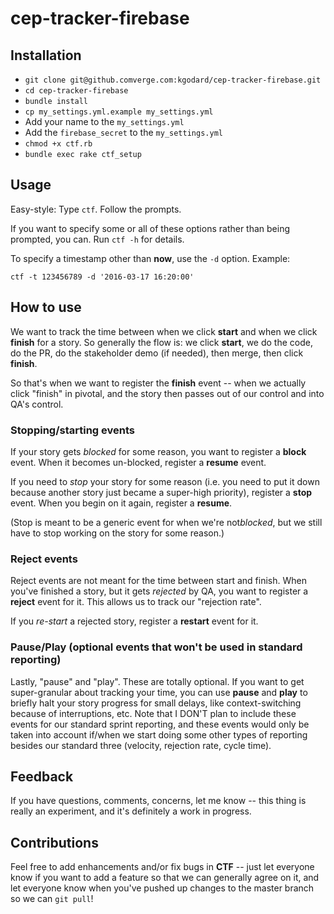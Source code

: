 # cep-tracker-firebase

## Installation
* `git clone git@github.comverge.com:kgodard/cep-tracker-firebase.git`
* `cd cep-tracker-firebase`
* `bundle install`
* `cp my_settings.yml.example my_settings.yml`
* Add your name to the `my_settings.yml`
* Add the `firebase_secret` to the `my_settings.yml`
* `chmod +x ctf.rb`
* `bundle exec rake ctf_setup`

## Usage
Easy-style: Type `ctf`. Follow the prompts.

If you want to specify some or all of these options rather than being
prompted, you can. Run `ctf -h` for details.

To specify a timestamp other than __now__, use the `-d` option. Example:

`ctf -t 123456789 -d '2016-03-17 16:20:00'`

## How to use
We want to track the time between when we click __start__ and when we click __finish__ for a story. So generally the flow is: we click __start__, we do the code, do the PR, do the stakeholder demo (if needed), then merge, then click __finish__.

So that's when we want to register the __finish__ event -- when we actually click "finish" in pivotal, and the story then passes out of our control and into QA's control.

### Stopping/starting events
If your story gets ​_blocked_​ for some reason, you want to register a __block__ event. When it becomes un-blocked, register a __resume__ event.

If you need to ​_stop_​ your story for some reason (i.e. you need to put it down because another story just became a super-high priority), register a __stop__ event. When you begin on it again, register a __resume__.

(Stop is meant to be a generic event for when we're not ​_blocked_​, but we still have to stop working on the story for some reason.)

### Reject events
Reject events are not meant for the time between start and finish. When you've finished a story, but it gets _rejected_ by QA, you want to register a __reject__ event for it. This allows us to track our "rejection rate".

If you _re-start_ a rejected story, register a __restart__ event for it.

### Pause/Play (optional events that won't be used in standard reporting)
Lastly, "pause" and "play". These are totally optional. If you want to get super-granular about tracking your time, you can use __pause__ and __play__ to briefly halt your story progress for small delays, like context-switching because of interruptions, etc. Note that I DON'T plan to include these events for our standard sprint reporting, and these events would only be taken into account if/when we start doing some other types of reporting besides our standard three (velocity, rejection rate, cycle time).

## Feedback
If you have questions, comments, concerns, let me know -- this thing is really an experiment, and it's definitely a work in progress.

## Contributions 
Feel free to add enhancements and/or fix bugs in __CTF__ -- just let everyone know if you want to add a feature so that we can generally agree on it, and let everyone know when you've pushed up changes to the master branch so we can `git pull`!

